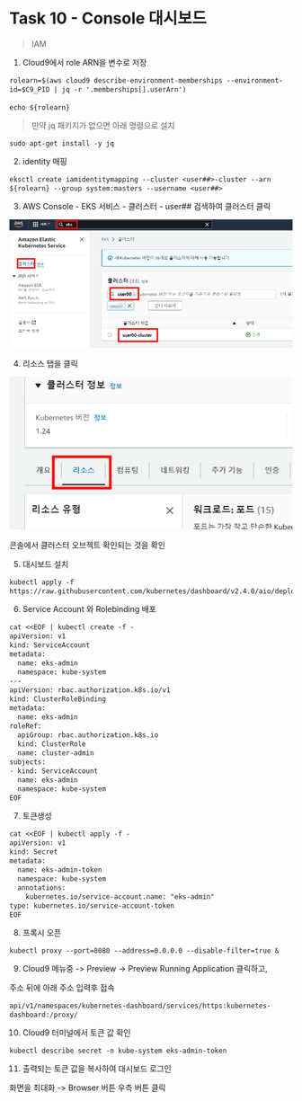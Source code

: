 # Task 10 - Console 대시보드

> IAM 

1. Cloud9에서 role ARN을 변수로 저장
```
rolearn=$(aws cloud9 describe-environment-memberships --environment-id=$C9_PID | jq -r '.memberships[].userArn')

echo ${rolearn}
```

> 만약 jq 패키지가 없으면 아래 명령으로 설치
```
sudo apt-get install -y jq
```

2. identity 매핑
```
eksctl create iamidentitymapping --cluster <user##>-cluster --arn ${rolearn} --group system:masters --username <user##>
```

3. AWS Console - EKS 서비스 - 클러스터 - user## 검색하여 클러스터 클릭

![](../img/L1T10-3.png)

4. 리소스 탭을 클릭

![](../img/L1T10-4.png)

콘솔에서 클러스터 오브젝트 확인되는 것을 확인 


5. 대시보드 설치
```
kubectl apply -f https://raw.githubusercontent.com/kubernetes/dashboard/v2.4.0/aio/deploy/recommended.yaml
```

6. Service Account 와 Rolebinding 배포

```
cat <<EOF | kubectl create -f -
apiVersion: v1
kind: ServiceAccount
metadata:
  name: eks-admin
  namespace: kube-system
---
apiVersion: rbac.authorization.k8s.io/v1
kind: ClusterRoleBinding
metadata:
  name: eks-admin
roleRef:
  apiGroup: rbac.authorization.k8s.io
  kind: ClusterRole
  name: cluster-admin
subjects:
- kind: ServiceAccount
  name: eks-admin
  namespace: kube-system
EOF
```

7. 토큰생성
```
cat <<EOF | kubectl apply -f -
apiVersion: v1
kind: Secret
metadata:
  name: eks-admin-token
  namespace: kube-system
  annotations:
    kubernetes.io/service-account.name: "eks-admin"
type: kubernetes.io/service-account-token
EOF
```

8. 프록시 오픈
```
kubectl proxy --port=8080 --address=0.0.0.0 --disable-filter=true &
```

9. Cloud9 메뉴중 -> Preview -> Preview Running Application 클릭하고, 

주소 뒤에 아래 주소 입력후 접속 
```
api/v1/namespaces/kubernetes-dashboard/services/https:kubernetes-dashboard:/proxy/
```

10. Cloud9 터미널에서 토큰 값 확인
```
kubectl describe secret -n kube-system eks-admin-token
```

11. 출력되는 토큰 값을 복사하여 대시보드 로그인

화면을 최대화 -> Browser 버튼 우측 버튼 클릭
